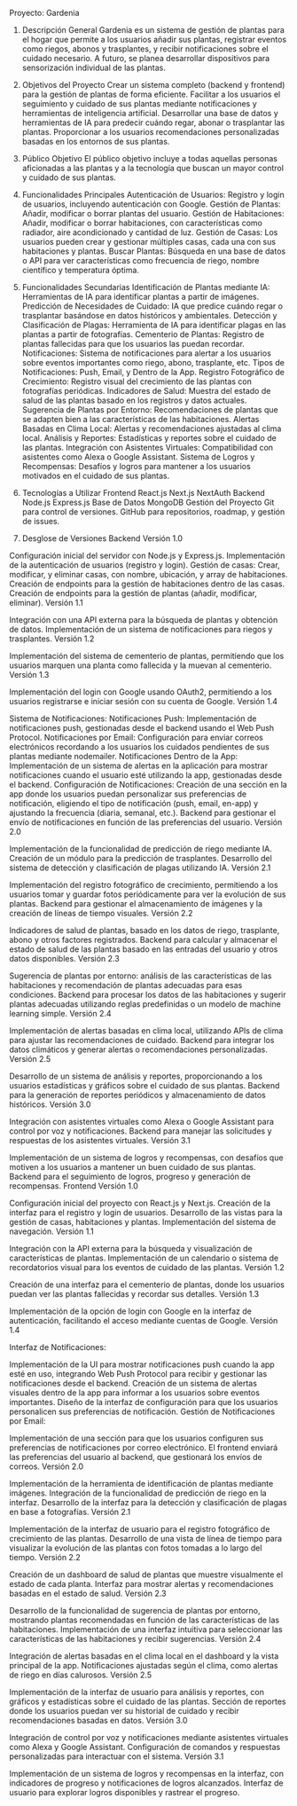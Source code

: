 Proyecto: Gardenia
1. Descripción General
Gardenia es un sistema de gestión de plantas para el hogar que permite a los usuarios añadir sus plantas, registrar eventos como riegos, abonos y trasplantes, y recibir notificaciones sobre el cuidado necesario. A futuro, se planea desarrollar dispositivos para sensorización individual de las plantas.

2. Objetivos del Proyecto
Crear un sistema completo (backend y frontend) para la gestión de plantas de forma eficiente.
Facilitar a los usuarios el seguimiento y cuidado de sus plantas mediante notificaciones y herramientas de inteligencia artificial.
Desarrollar una base de datos y herramientas de IA para predecir cuándo regar, abonar o trasplantar las plantas.
Proporcionar a los usuarios recomendaciones personalizadas basadas en los entornos de sus plantas.
3. Público Objetivo
El público objetivo incluye a todas aquellas personas aficionadas a las plantas y a la tecnología que buscan un mayor control y cuidado de sus plantas.

4. Funcionalidades Principales
Autenticación de Usuarios: Registro y login de usuarios, incluyendo autenticación con Google.
Gestión de Plantas: Añadir, modificar o borrar plantas del usuario.
Gestión de Habitaciones: Añadir, modificar o borrar habitaciones, con características como radiador, aire acondicionado y cantidad de luz.
Gestión de Casas: Los usuarios pueden crear y gestionar múltiples casas, cada una con sus habitaciones y plantas.
Buscar Plantas: Búsqueda en una base de datos o API para ver características como frecuencia de riego, nombre científico y temperatura óptima.
5. Funcionalidades Secundarias
Identificación de Plantas mediante IA: Herramientas de IA para identificar plantas a partir de imágenes.
Predicción de Necesidades de Cuidado: IA que predice cuándo regar o trasplantar basándose en datos históricos y ambientales.
Detección y Clasificación de Plagas: Herramienta de IA para identificar plagas en las plantas a partir de fotografías.
Cementerio de Plantas: Registro de plantas fallecidas para que los usuarios las puedan recordar.
Notificaciones: Sistema de notificaciones para alertar a los usuarios sobre eventos importantes como riego, abono, trasplante, etc.
Tipos de Notificaciones: Push, Email, y Dentro de la App.
Registro Fotográfico de Crecimiento: Registro visual del crecimiento de las plantas con fotografías periódicas.
Indicadores de Salud: Muestra del estado de salud de las plantas basado en los registros y datos actuales.
Sugerencia de Plantas por Entorno: Recomendaciones de plantas que se adapten bien a las características de las habitaciones.
Alertas Basadas en Clima Local: Alertas y recomendaciones ajustadas al clima local.
Análisis y Reportes: Estadísticas y reportes sobre el cuidado de las plantas.
Integración con Asistentes Virtuales: Compatibilidad con asistentes como Alexa o Google Assistant.
Sistema de Logros y Recompensas: Desafíos y logros para mantener a los usuarios motivados en el cuidado de sus plantas.
6. Tecnologías a Utilizar
Frontend
React.js
Next.js
NextAuth
Backend
Node.js
Express.js
Base de Datos
MongoDB
Gestión del Proyecto
Git para control de versiones.
GitHub para repositorios, roadmap, y gestión de issues.
7. Desglose de Versiones
Backend
Versión 1.0

Configuración inicial del servidor con Node.js y Express.js.
Implementación de la autenticación de usuarios (registro y login).
Gestión de casas: Crear, modificar, y eliminar casas, con nombre, ubicación, y array de habitaciones.
Creación de endpoints para la gestión de habitaciones dentro de las casas.
Creación de endpoints para la gestión de plantas (añadir, modificar, eliminar).
Versión 1.1

Integración con una API externa para la búsqueda de plantas y obtención de datos.
Implementación de un sistema de notificaciones para riegos y trasplantes.
Versión 1.2

Implementación del sistema de cementerio de plantas, permitiendo que los usuarios marquen una planta como fallecida y la muevan al cementerio.
Versión 1.3

Implementación del login con Google usando OAuth2, permitiendo a los usuarios registrarse e iniciar sesión con su cuenta de Google.
Versión 1.4

Sistema de Notificaciones:
Notificaciones Push: Implementación de notificaciones push, gestionadas desde el backend usando el Web Push Protocol.
Notificaciones por Email: Configuración para enviar correos electrónicos recordando a los usuarios los cuidados pendientes de sus plantas mediante nodemailer.
Notificaciones Dentro de la App: Implementación de un sistema de alertas en la aplicación para mostrar notificaciones cuando el usuario esté utilizando la app, gestionadas desde el backend.
Configuración de Notificaciones:
Creación de una sección en la app donde los usuarios puedan personalizar sus preferencias de notificación, eligiendo el tipo de notificación (push, email, en-app) y ajustando la frecuencia (diaria, semanal, etc.).
Backend para gestionar el envío de notificaciones en función de las preferencias del usuario.
Versión 2.0

Implementación de la funcionalidad de predicción de riego mediante IA.
Creación de un módulo para la predicción de trasplantes.
Desarrollo del sistema de detección y clasificación de plagas utilizando IA.
Versión 2.1

Implementación del registro fotográfico de crecimiento, permitiendo a los usuarios tomar y guardar fotos periódicamente para ver la evolución de sus plantas.
Backend para gestionar el almacenamiento de imágenes y la creación de líneas de tiempo visuales.
Versión 2.2

Indicadores de salud de plantas, basado en los datos de riego, trasplante, abono y otros factores registrados.
Backend para calcular y almacenar el estado de salud de las plantas basado en las entradas del usuario y otros datos disponibles.
Versión 2.3

Sugerencia de plantas por entorno: análisis de las características de las habitaciones y recomendación de plantas adecuadas para esas condiciones.
Backend para procesar los datos de las habitaciones y sugerir plantas adecuadas utilizando reglas predefinidas o un modelo de machine learning simple.
Versión 2.4

Implementación de alertas basadas en clima local, utilizando APIs de clima para ajustar las recomendaciones de cuidado.
Backend para integrar los datos climáticos y generar alertas o recomendaciones personalizadas.
Versión 2.5

Desarrollo de un sistema de análisis y reportes, proporcionando a los usuarios estadísticas y gráficos sobre el cuidado de sus plantas.
Backend para la generación de reportes periódicos y almacenamiento de datos históricos.
Versión 3.0

Integración con asistentes virtuales como Alexa o Google Assistant para control por voz y notificaciones.
Backend para manejar las solicitudes y respuestas de los asistentes virtuales.
Versión 3.1

Implementación de un sistema de logros y recompensas, con desafíos que motiven a los usuarios a mantener un buen cuidado de sus plantas.
Backend para el seguimiento de logros, progreso y generación de recompensas.
Frontend
Versión 1.0

Configuración inicial del proyecto con React.js y Next.js.
Creación de la interfaz para el registro y login de usuarios.
Desarrollo de las vistas para la gestión de casas, habitaciones y plantas.
Implementación del sistema de navegación.
Versión 1.1

Integración con la API externa para la búsqueda y visualización de características de plantas.
Implementación de un calendario o sistema de recordatorios visual para los eventos de cuidado de las plantas.
Versión 1.2

Creación de una interfaz para el cementerio de plantas, donde los usuarios puedan ver las plantas fallecidas y recordar sus detalles.
Versión 1.3

Implementación de la opción de login con Google en la interfaz de autenticación, facilitando el acceso mediante cuentas de Google.
Versión 1.4

Interfaz de Notificaciones:

Implementación de la UI para mostrar notificaciones push cuando la app esté en uso, integrando Web Push Protocol para recibir y gestionar las notificaciones desde el backend.
Creación de un sistema de alertas visuales dentro de la app para informar a los usuarios sobre eventos importantes.
Diseño de la interfaz de configuración para que los usuarios personalicen sus preferencias de notificación.
Gestión de Notificaciones por Email:

Implementación de una sección para que los usuarios configuren sus preferencias de notificaciones por correo electrónico. El frontend enviará las preferencias del usuario al backend, que gestionará los envíos de correos.
Versión 2.0

Implementación de la herramienta de identificación de plantas mediante imágenes.
Integración de la funcionalidad de predicción de riego en la interfaz.
Desarrollo de la interfaz para la detección y clasificación de plagas en base a fotografías.
Versión 2.1

Implementación de la interfaz de usuario para el registro fotográfico de crecimiento de las plantas.
Desarrollo de una vista de línea de tiempo para visualizar la evolución de las plantas con fotos tomadas a lo largo del tiempo.
Versión 2.2

Creación de un dashboard de salud de plantas que muestre visualmente el estado de cada planta.
Interfaz para mostrar alertas y recomendaciones basadas en el estado de salud.
Versión 2.3

Desarrollo de la funcionalidad de sugerencia de plantas por entorno, mostrando plantas recomendadas en función de las características de las habitaciones.
Implementación de una interfaz intuitiva para seleccionar las características de las habitaciones y recibir sugerencias.
Versión 2.4

Integración de alertas basadas en el clima local en el dashboard y la vista principal de la app.
Notificaciones ajustadas según el clima, como alertas de riego en días calurosos.
Versión 2.5

Implementación de la interfaz de usuario para análisis y reportes, con gráficos y estadísticas sobre el cuidado de las plantas.
Sección de reportes donde los usuarios puedan ver su historial de cuidado y recibir recomendaciones basadas en datos.
Versión 3.0

Integración de control por voz y notificaciones mediante asistentes virtuales como Alexa y Google Assistant.
Configuración de comandos y respuestas personalizadas para interactuar con el sistema.
Versión 3.1

Implementación de un sistema de logros y recompensas en la interfaz, con indicadores de progreso y notificaciones de logros alcanzados.
Interfaz de usuario para explorar logros disponibles y rastrear el progreso.
